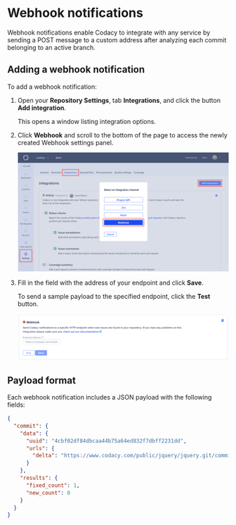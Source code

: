 # Webhook notifications

Webhook notifications enable Codacy to integrate with any service by sending a POST message to a custom address after analyzing each commit belonging to an active branch.

## Adding a webhook notification

To add a webhook notification:

1.  Open your **Repository Settings**, tab **Integrations**, and click the button **Add integration**.

    This opens a window listing integration options.

1.  Click **Webhook** and scroll to the bottom of the page to access the newly created Webhook settings panel.

     ![Adding a webhook](images/webhook-integration-add.png)

1.  Fill in the field with the address of your endpoint and click **Save**.

    To send a sample payload to the specified endpoint, click the **Test** button.

    ![Adding a webhook](images/webhook-integration-configure.png)

## Payload format

Each webhook notification includes a JSON payload with the following fields:

```json
{
  "commit": {
    "data": {
      "uuid": "4cbf02df84dbcaa44b75a64ed832f7dbff2231dd",
      "urls": {
        "delta": "https://www.codacy.com/public/jquery/jquery.git/commit?bid=21776&cid=6037089"
      }
    },
    "results": {
      "fixed_count": 1,
      "new_count": 0
    }
  }
}
```
